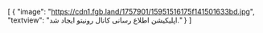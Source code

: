 [
  {
    "image": "https://cdn1.fgb.land/1757901/15951516175f141501633bd.jpg",
    "textview": "اپلیکیشن اطلاع رسانی کانال رونیتو ایجاد شد."
  }
]
